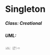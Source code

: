 # Singleton

##### Class: Creational

##### UML:

<img src="https://github.com/CamiloJr/design-patterns-gof/blob/main/singleton/singleton-uml.jpg" width="48" />

